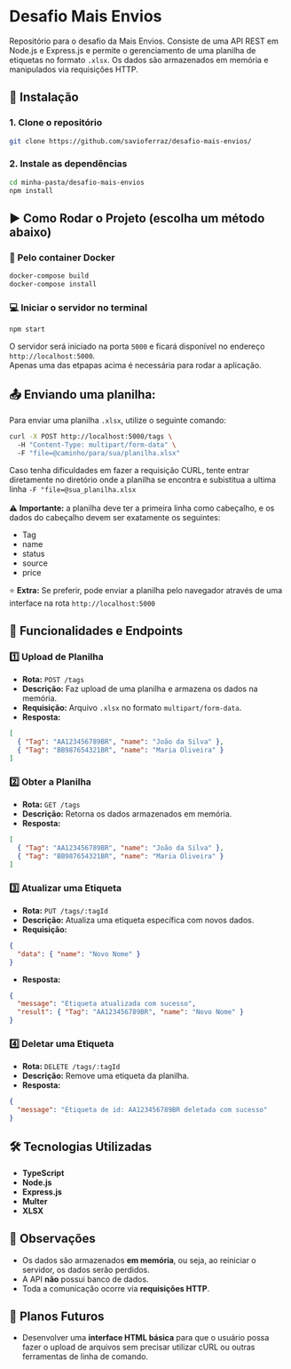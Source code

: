 # Desafio Mais Envios

Repositório para o desafio da Mais Envios. Consiste de uma API REST em Node.js e Express.js e permite o gerenciamento de uma planilha de etiquetas no formato `.xlsx`. Os dados são armazenados em memória e manipulados via requisições HTTP.

## 🚀 Instalação

### 1. Clone o repositório
```sh
git clone https://github.com/savioferraz/desafio-mais-envios/
```

### 2. Instale as dependências
```sh
cd minha-pasta/desafio-mais-envios
npm install
```

## ▶️ Como Rodar o Projeto (escolha um método abaixo)

### 🐋 Pelo container Docker
```sh
docker-compose build
docker-compose install
```

### 💻 Iniciar o servidor no terminal
```sh
npm start
```

O servidor será iniciado na porta `5000` e ficará disponível no endereço `http://localhost:5000`. \
Apenas uma das etpapas acima é necessária para rodar a aplicação.

## 📤 Enviando uma planilha:

Para enviar uma planilha `.xlsx`, utilize o seguinte comando:
```sh
curl -X POST http://localhost:5000/tags \ 
  -H "Content-Type: multipart/form-data" \ 
  -F "file=@caminho/para/sua/planilha.xlsx"
```
Caso tenha dificuldades em fazer a requisição CURL, tente entrar diretamente no diretório onde a planilha se encontra e subistitua a ultima linha `-F "file=@sua_planilha.xlsx` \
\
⚠️ **Importante:** a planilha deve ter a primeira linha como cabeçalho, e os dados do cabeçalho devem ser exatamente os seguintes:
- Tag
- name
- status
- source
- price

⭐ **Extra:** Se preferir, pode enviar a planilha pelo navegador através de uma interface na rota `http://localhost:5000`

## 🔄 Funcionalidades e Endpoints

### 1️⃣ **Upload de Planilha**
- **Rota:** `POST /tags`
- **Descrição:** Faz upload de uma planilha e armazena os dados na memória.
- **Requisição:** Arquivo `.xlsx` no formato `multipart/form-data`.
- **Resposta:**
```json
[
  { "Tag": "AA123456789BR", "name": "João da Silva" },
  { "Tag": "BB987654321BR", "name": "Maria Oliveira" }
]
```

### 2️⃣ **Obter a Planilha**
- **Rota:** `GET /tags`
- **Descrição:** Retorna os dados armazenados em memória.
- **Resposta:**
```json
[
  { "Tag": "AA123456789BR", "name": "João da Silva" },
  { "Tag": "BB987654321BR", "name": "Maria Oliveira" }
]
```

### 3️⃣ **Atualizar uma Etiqueta**
- **Rota:** `PUT /tags/:tagId`
- **Descrição:** Atualiza uma etiqueta específica com novos dados.
- **Requisição:**
```json
{
  "data": { "name": "Novo Nome" }
}
```
- **Resposta:**
```json
{
  "message": "Etiqueta atualizada com sucesso",
  "result": { "Tag": "AA123456789BR", "name": "Novo Nome" }
}
```

### 4️⃣ **Deletar uma Etiqueta**
- **Rota:** `DELETE /tags/:tagId`
- **Descrição:** Remove uma etiqueta da planilha.
- **Resposta:**
```json
{
  "message": "Etiqueta de id: AA123456789BR deletada com sucesso"
}
```

## 🛠 Tecnologias Utilizadas
- **TypeScript**
- **Node.js**
- **Express.js**
- **Multer**
- **XLSX**

## 📝 Observações
- Os dados são armazenados **em memória**, ou seja, ao reiniciar o servidor, os dados serão perdidos.
- A API **não** possui banco de dados.
- Toda a comunicação ocorre via **requisições HTTP**.

## 📅 Planos Futuros

- Desenvolver uma **interface HTML básica** para que o usuário possa fazer o upload de arquivos sem precisar utilizar cURL ou outras ferramentas de linha de comando.
